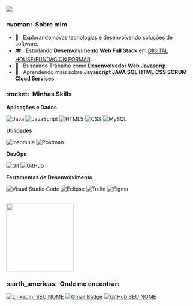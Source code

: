
![](https://komarev.com/ghpvc/?username=VanessaSwerts&color=006bed)

<h3> :woman: &nbsp;Sobre mim </h3>

- 🤔 &nbsp; Explorando novas tecnologias e desenvolvendo soluções de software.
- 🎓 &nbsp; Estudando **Desenvolvimento Web Full Stack** em <a href="https://www.digitalhouse.com/">DIGITAL HOUSE/FUNDACION FORMAR</a>.
- 💼 &nbsp; Buscando Trabalho como **Desenvolvedor Web Javascrip.**
- 🌱 &nbsp; Aprendendo mais sobre **Javascript JAVA SQL HTML CSS SCRUM Cloud Services**.

<h3> :rocket: &nbsp;Minhas Skills </h3>

**Aplicações e Dados**

  
  ![Java](https://img.shields.io/badge/-Java-333333?style=flat&logo=Java&logoColor=007396)
  ![JavaScript](https://img.shields.io/badge/-JavaScript-333333?style=flat&logo=javascript)
  ![HTML5](https://img.shields.io/badge/-HTML5-333333?style=flat&logo=HTML5)
  ![CSS](https://img.shields.io/badge/-CSS-333333?style=flat&logo=CSS3&logoColor=1572B6)
  ![MySQL](https://img.shields.io/badge/-MySQL-333333?style=flat&logo=mysql)

**Utilidades**

  ![Insomnia](https://img.shields.io/badge/-Insomnia-333333?style=flat&logo=insomnia)
  ![Postman](https://img.shields.io/badge/-Postman-333333?style=flat&logo=postman)

**DevOps**

  ![Git](https://img.shields.io/badge/-Git-333333?style=flat&logo=git)
  ![GitHub](https://img.shields.io/badge/-GitHub-333333?style=flat&logo=github)
 

**Ferramentas de Desenvolvimento**

  ![Visual Studio Code](https://img.shields.io/badge/-Visual%20Studio%20Code-333333?style=flat&logo=visual-studio-code&logoColor=007ACC)
  ![Eclipse](https://img.shields.io/badge/-Eclipse-333333?style=flat&logo=eclipse-ide&logoColor=2C2255)
  ![Trello](https://img.shields.io/badge/-Trello-333333?style=flat&logo=trello&logoColor=007ACC)
  ![Figma](https://img.shields.io/badge/-Figma-333333?style=flat&logo=figma&logoColor=007ACC)
  

<br/>

<a href="https://github.com/lucasfmonsores">
  <img height="180em" src="https://github-readme-stats.vercel.app/api?username=lucasfmonsores&theme=dracula&show_icons=true" />
</a>

<br/>

<h3> :earth_americas: &nbsp;Onde me encontrar: </h3> 


[![Linkedin: SEU NOME](https://img.shields.io/badge/-Lucas-blue?style=flat-square&logo=Linkedin&logoColor=white&link="https://www.linkedin.com/in/lucas-francisco-monsores-6b2388b5/)](https://www.linkedin.com/in/lucas-francisco-monsores-6b2388b5/)
[![Gmail Badge](https://img.shields.io/badge/-lucasfmonsores@gmail.com-006bed?style=flat-square&logo=Gmail&logoColor=white&link=mailto:lucasfmonsores@gmail.com)](mailto:lucasfmonsores@gmail.com)
[![GitHub SEU NOME]( https://img.shields.io/github/followers/lucasfmonsores?label=follow&style=social)](https://github.com/lucasfmonsores)
